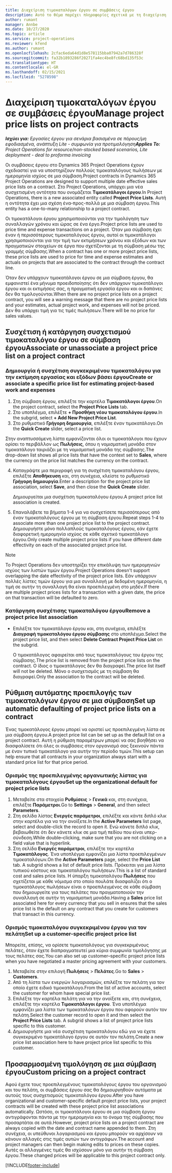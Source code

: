 ```yaml
---
title: Διαχείριση τιμοκαταλόγων έργου σε συμβάσεις έργου
description: Αυτό το θέμα παρέχει πληροφορίες σχετικά με τη διαχείριση τιμοκαταλόγων έργου σε συμβάσεις έργου.
author: rumant
manager: Annbe
ms.date: 10/27/2020
ms.topic: article
ms.service: project-operations
ms.reviewer: kfend
ms.author: rumant
ms.openlocfilehash: 2cfac6eda64d1d8e578115bba07942a7d786328f
ms.sourcegitcommit: fa32b1893286f20271fa4ec4be8fc68bd135f53c
ms.translationtype: HT
ms.contentlocale: el-GR
ms.lasthandoff: 02/15/2021
ms.locfileid: "5278598"
---
```

# <a name="manage-project-price-lists-on-project-contracts"></a><span data-ttu-id="212f2-103">Διαχείριση τιμοκαταλόγων έργου σε συμβάσεις έργου</span><span class="sxs-lookup"><span data-stu-id="212f2-103">Manage project price lists on project contracts</span></span>

<span data-ttu-id="212f2-104">_**Ισχύει για:** Εργασίες έργου για σενάρια βασισμένα σε πόρους/μη εφοδιασμένα, ανάπτυξη Lite - συμφωνία για προτιμολόγηση_</span><span class="sxs-lookup"><span data-stu-id="212f2-104">_**Applies To:** Project Operations for resource/non-stocked based scenarios, Lite deployment - deal to proforma invoicing_</span></span>

<span data-ttu-id="212f2-105">Οι συμβάσεις έργου στο Dynamics 365 Project Operations έχουν σχεδιαστεί για να υποστηρίζουν πολλούς τιμοκαταλόγους πωλήσεων με ημερομηνία ισχύος σε μια σύμβαση.</span><span class="sxs-lookup"><span data-stu-id="212f2-105">Project contracts in Dynamics 365 Project Operations are designed to support multiple date effective sales price lists on a contract.</span></span> <span data-ttu-id="212f2-106">Στο Project Operations, υπάρχει μια νέα συσχετισμένη οντότητα που ονομάζεται **Τιμοκατάλογοι έργου**.</span><span class="sxs-lookup"><span data-stu-id="212f2-106">In Project Operations, there is a new associated entity called **Project Price Lists**.</span></span> <span data-ttu-id="212f2-107">Αυτή η οντότητα έχει μια σχέση ένα-προς-πολλά με μια σύμβαση έργου.</span><span class="sxs-lookup"><span data-stu-id="212f2-107">This entity has a one-to-many relationship to a project contract.</span></span>

<span data-ttu-id="212f2-108">Οι τιμοκατάλογοι έργου χρησιμοποιούνται για την τιμολόγηση των συναλλαγών χρόνου και ώρας σε ένα έργο.</span><span class="sxs-lookup"><span data-stu-id="212f2-108">Project price lists are used to price time and expense transactions on a project.</span></span> <span data-ttu-id="212f2-109">Όταν μια σύμβαση έχει έναν ή περισσότερους τιμοκαταλόγους έργου, αυτοί οι τιμοκατάλογοι χρησιμοποιούνται για την τιμή των εκτιμήσεων χρόνου και εξόδων και των πραγματικών στοιχείων σε έργα που σχετίζονται με τη σύμβαση μέσω της γραμμής σύμβασης.</span><span class="sxs-lookup"><span data-stu-id="212f2-109">When a contract has one or more project price lists, these price lists are used to price for time and expense estimates and actuals on projects that are associated to the contract through the contract line.</span></span>

<span data-ttu-id="212f2-110">Όταν δεν υπάρχουν τιμοκατάλογοι έργου σε μια σύμβαση έργου, θα εμφανιστεί ένα μήνυμα προειδοποίησης ότι δεν υπάρχουν τιμοκατάλογοι έργου και οι εκτιμήσεις σας, η πραγματική εργασία έργου και οι δαπάνες δεν θα τιμολογούνται.</span><span class="sxs-lookup"><span data-stu-id="212f2-110">When there are no project price lists on a project contract, you will see a warning message that there are no project price lists and your estimates, actual project work, and expenses will not be priced.</span></span> <span data-ttu-id="212f2-111">Δεν θα υπάρχει τιμή για τις τιμές πωλήσεων.</span><span class="sxs-lookup"><span data-stu-id="212f2-111">There will be no price for sales values.</span></span>

## <a name="associate-or-unassociate-a-project-price-list-on-a-project-contract"></a><span data-ttu-id="212f2-112">Συσχέτιση ή κατάργηση συσχετισμού τιμοκαταλόγου έργου σε σύμβαση έργου</span><span class="sxs-lookup"><span data-stu-id="212f2-112">Associate or unassociate a project price list on a project contract</span></span>

### <a name="create-or-associate-a-specific-price-list-for-estimating-project-based-work-and-expenses"></a><span data-ttu-id="212f2-113">Δημιουργία ή συσχέτιση συγκεκριμένου τιμοκαταλόγου για την εκτίμηση εργασίας και εξόδων βάσει έργου</span><span class="sxs-lookup"><span data-stu-id="212f2-113">Create or associate a specific price list for estimating project-based work and expenses</span></span>

1. <span data-ttu-id="212f2-114">Στη σύμβαση έργου, επιλέξτε την καρτέλα **Τιμοκατάλογοι έργου**.</span><span class="sxs-lookup"><span data-stu-id="212f2-114">On the project contract, select the **Project Price Lists** tab.</span></span>
2. <span data-ttu-id="212f2-115">Στο υποπλέγμα, επιλέξτε **+ Προσθήκη νέου τιμοκαταλόγου έργου**.</span><span class="sxs-lookup"><span data-stu-id="212f2-115">In the subgrid, select **+ Add New Project Price List**.</span></span>
3. <span data-ttu-id="212f2-116">Στο ρυθμιστικό **Γρήγορη δημιουργία**, επιλέξτε έναν τιμοκατάλογο.</span><span class="sxs-lookup"><span data-stu-id="212f2-116">On the **Quick Create** slider, select a price list.</span></span> 

  <span data-ttu-id="212f2-117">Στην αναπτυσσόμενη λίστα εμφανίζονται όλοι οι τιμοκατάλογοι που έχουν ορίσει το περιβάλλον ως **Πωλήσεις**, όπου η νομισματική μονάδα στον τιμοκατάλογο ταιριάζει με τη νομισματική μονάδα της σύμβασης.</span><span class="sxs-lookup"><span data-stu-id="212f2-117">The drop-down list shows all price lists that have the context set to **Sales**, where the currency on the price list matches the currency on the contract.</span></span>
  
4. <span data-ttu-id="212f2-118">Καταγράψτε μια περιγραφή για τη συσχέτιση τιμοκαταλόγου έργου, επιλέξτε **Αποθήκευση** και, στη συνέχεια, κλείστε το ρυθμιστικό **Γρήγορη δημιουργία**.</span><span class="sxs-lookup"><span data-stu-id="212f2-118">Enter a description for the project price list association, select **Save**, and then close the **Quick Create** slider.</span></span>

   <span data-ttu-id="212f2-119">Δημιουργείται μια συσχέτιση τιμοκαταλόγου έργου.</span><span class="sxs-lookup"><span data-stu-id="212f2-119">A project price list association is created.</span></span>
   
5. <span data-ttu-id="212f2-120">Επαναλάβετε τα βήματα 1-4 για να συσχετίσετε περισσότερους από έναν τιμοκαταλόγους έργου με τη σύμβαση έργου.</span><span class="sxs-lookup"><span data-stu-id="212f2-120">Repeat steps 1-4 to associate more than one project price list to the project contract.</span></span> <span data-ttu-id="212f2-121">Δημιουργήστε μόνο πολλαπλούς τιμοκαταλόγους έργου, εάν έχετε διαφορετική ημερομηνία ισχύος σε κάθε σχετικό τιμοκατάλογο έργου.</span><span class="sxs-lookup"><span data-stu-id="212f2-121">Only create multiple project price lists if you have different date effectivity on each of the associated project price list.</span></span>

> [!NOTE]
> <span data-ttu-id="212f2-122">Το Project Operations δεν υποστηρίζει την επικάλυψη των ημερομηνιών ισχύος των λιστών τιμών έργου.</span><span class="sxs-lookup"><span data-stu-id="212f2-122">Project Operations doesn't support overlapping the date effectivity of the project price lists.</span></span> <span data-ttu-id="212f2-123">Εάν υπάρχουν πολλές λίστες τιμών έργου για μια συναλλαγή με δεδομένη ημερομηνία, η τιμή σε αυτήν τη συναλλαγή θα είναι προεπιλεγμένη στο μηδέν.</span><span class="sxs-lookup"><span data-stu-id="212f2-123">If there are multiple project prices lists for a transaction with a given date, the price on that transaction will be defaulted to zero.</span></span>

### <a name="remove-a-project-price-list-association"></a><span data-ttu-id="212f2-124">Κατάργηση συσχέτισης τιμοκαταλόγου έργου</span><span class="sxs-lookup"><span data-stu-id="212f2-124">Remove a project price list association</span></span>

- <span data-ttu-id="212f2-125">Επιλέξτε τον τιμοκατάλογο έργου και, στη συνέχεια, επιλέξτε **Διαγραφή τιμοκαταλόγου έργου σύμβασης** στο υποπλέγμα.</span><span class="sxs-lookup"><span data-stu-id="212f2-125">Select the project price list, and then select **Delete Contract Project Price List** on the subgrid.</span></span> 

  <span data-ttu-id="212f2-126">Ο τιμοκατάλογος αφαιρείται από τους τιμοκαταλόγους του έργου της σύμβασης.</span><span class="sxs-lookup"><span data-stu-id="212f2-126">The price list is removed from the project price lists on the contract.</span></span> <span data-ttu-id="212f2-127">Ο ίδιος ο τιμοκατάλογος δεν θα διαγραφεί.</span><span class="sxs-lookup"><span data-stu-id="212f2-127">The price list itself will not be deleted.</span></span> <span data-ttu-id="212f2-128">Μόνο ο συσχετισμός με τη σύμβαση θα διαγραφεί.</span><span class="sxs-lookup"><span data-stu-id="212f2-128">Only the association to the contract will be deleted.</span></span>

## <a name="set-up-automatic-defaulting-of-project-price-lists-on-a-contract"></a><span data-ttu-id="212f2-129">Ρύθμιση αυτόματης προεπιλογής των τιμοκαταλόγων έργου σε μια σύμβαση</span><span class="sxs-lookup"><span data-stu-id="212f2-129">Set up automatic defaulting of project price lists on a contract</span></span>

<span data-ttu-id="212f2-130">Ένας τιμοκατάλογος έργου μπορεί να οριστεί ως προεπιλεγμένη λίστα σε μια σύμβαση έργου.</span><span class="sxs-lookup"><span data-stu-id="212f2-130">A project price list can be set up as the default list on a project contract.</span></span> <span data-ttu-id="212f2-131">Αυτή η ρύθμιση παραμέτρων μπορεί να σας βοηθήσει να διασφαλίσετε ότι όλες οι συμβάσεις στον οργανισμό σας ξεκινούν πάντα με έναν τυπικό τιμοκατάλογο για αυτήν την περίοδο τιμών.</span><span class="sxs-lookup"><span data-stu-id="212f2-131">This setup can help ensure that all contracts in your organization always start with a standard price list for that price period.</span></span>

### <a name="set-up-the-organizational-default-for-project-price-lists"></a><span data-ttu-id="212f2-132">Ορισμός της προεπιλεγμένης οργανωτικής λίστας για τιμοκαταλόγους έργου</span><span class="sxs-lookup"><span data-stu-id="212f2-132">Set up the organizational default for project price lists</span></span>

1. <span data-ttu-id="212f2-133">Μεταβείτε στα στοιχεία **Ρυθμίσεις** > **Γενικά** και, στη συνέχεια, επιλέξτε **Παράμετροι**.</span><span class="sxs-lookup"><span data-stu-id="212f2-133">Go to **Settings** > **General**, and then select **Parameters**.</span></span>
2. <span data-ttu-id="212f2-134">Στη σελίδα λίστας **Ενεργές παράμετροι**, επιλέξτε και κάντε διπλό κλικ στην καρτέλα για να την ανοίξετε.</span><span class="sxs-lookup"><span data-stu-id="212f2-134">In the **Active Parameters** list page, select and double-click the record to open it.</span></span> <span data-ttu-id="212f2-135">Ενώ κάνετε διπλό κλικ, βεβαιωθείτε ότι δεν κάνετε κλικ σε μια τιμή πεδίου που είναι υπερ-σύνδεση.</span><span class="sxs-lookup"><span data-stu-id="212f2-135">While double–clicking, make sure that you are not clicking on a field value that is hyperlink.</span></span> 
3. <span data-ttu-id="212f2-136">Στη σελίδα **Ενεργές παράμετροι**, επιλέξτε την καρτέλα **Τιμοκατάλογος**. Ένα υποπλέγμα εμφανίζει μια λίστα προεπιλεγμένων τιμοκαταλόγων.</span><span class="sxs-lookup"><span data-stu-id="212f2-136">On the **Active Parameters** page, select the **Price List** tab. A subgrid shows a list of default price lists.</span></span> <span data-ttu-id="212f2-137">Πρόκειται για μια λίστα τυπικού κόστους και τιμοκαταλόγου πωλήσεων.</span><span class="sxs-lookup"><span data-stu-id="212f2-137">This is a list of standard cost and sales price lists.</span></span> <span data-ttu-id="212f2-138">Η ύπαρξη τιμοκαταλόγου **Πωλήσεις** που σχετίζεται με κάθε νόμισμα στο οποίο πουλάτε διασφαλίζει ότι ο τιμοκατάλογος πωλήσεων είναι ο προεπιλεγμένος σε κάθε σύμβαση που δημιουργείτε για τους πελάτες που πραγματοποιούν την συναλλαγή σε αυτήν τη νομισματική μονάδα.</span><span class="sxs-lookup"><span data-stu-id="212f2-138">Having a **Sales** price list associated here for every currency that you sell in ensures that the sales price list is the default on any contract that you create for customers that transact in this currency.</span></span>

### <a name="set-up-a-customer-specific-project-price-list"></a><span data-ttu-id="212f2-139">Ορισμός τιμοκαταλόγου συγκεκριμένου έργου για τον πελάτη</span><span class="sxs-lookup"><span data-stu-id="212f2-139">Set up a customer-specific project price list</span></span>

<span data-ttu-id="212f2-140">Μπορείτε, επίσης, να ορίσετε τιμοκαταλόγους για συγκεκριμένους πελάτες, όταν έχετε διαπραγματευτεί μια κύρια συμφωνία τιμολόγησης με τους πελάτες σας.</span><span class="sxs-lookup"><span data-stu-id="212f2-140">You can also set up customer–specific project price lists when you have negotiated a master pricing agreement with your customers.</span></span>

1. <span data-ttu-id="212f2-141">Μεταβείτε στην επιλογή **Πωλήσεις** > **Πελάτες**.</span><span class="sxs-lookup"><span data-stu-id="212f2-141">Go to **Sales** > **Customers**.</span></span>
2. <span data-ttu-id="212f2-142">Από τη λίστα των ενεργών λογαριασμών, επιλέξτε τον πελάτη για τον οποίο έχετε ειδικό τιμοκατάλογο.</span><span class="sxs-lookup"><span data-stu-id="212f2-142">From the list of active accounts, select the customer for whom have special price list.</span></span>
3. <span data-ttu-id="212f2-143">Επιλέξτε την καρτέλα πελάτη για να την ανοίξετε και, στη συνέχεια, επιλέξτε την καρτέλα **Τιμοκατάλογοι έργου**. Ένα υποπλέγμα εμφανίζει μια λίστα των τιμοκαταλόγων έργου που αφορούν αυτόν τον πελάτη.</span><span class="sxs-lookup"><span data-stu-id="212f2-143">Select the customer record to open it and then select the **Project Price Lists** tab. A subgrid shows a list of project price lists specific to this customer.</span></span> 
4. <span data-ttu-id="212f2-144">Δημιουργήστε μια νέα συσχέτιση τιμοκαταλόγου εδώ για να έχετε συγκεκριμένο τιμοκατάλογο έργου σε αυτόν τον πελάτη.</span><span class="sxs-lookup"><span data-stu-id="212f2-144">Create a new price list association here to have project price list specific to this customer.</span></span>

## <a name="custom-pricing-on-a-project-contract"></a><span data-ttu-id="212f2-145">Προσαρμοσμένη τιμολόγηση σε μια σύμβαση έργου</span><span class="sxs-lookup"><span data-stu-id="212f2-145">Custom pricing on a project contract</span></span>

<span data-ttu-id="212f2-146">Αφού έχετε τους προεπιλεγμένους τιμοκαταλόγους έργου του οργανισμού και του πελάτη, οι συμβάσεις έργου σας θα δημιουργηθούν αυτόματα με αυτούς τους συσχετισμούς τιμοκαταλόγου έργου.</span><span class="sxs-lookup"><span data-stu-id="212f2-146">After you have organizational and customer-specific default project price lists, your project contracts will be created with these project price list associations automatically.</span></span> <span data-ttu-id="212f2-147">Ωστόσο, οι τιμοκατάλογοι έργου σε μια σύμβαση έργου αντιγράφονται πάντα με την ημερομηνία και το όνομα της σύμβασης που προσαρτάται σε αυτά.</span><span class="sxs-lookup"><span data-stu-id="212f2-147">However, project price lists on a project contract are always copied with the date and contract name appended to them.</span></span> <span data-ttu-id="212f2-148">Στη συνέχεια, οι υπεύθυνοι λογαριασμού και έργου μπορούν να αρχίσουν να κάνουν αλλαγές στις τιμές αυτών των αντιγράφων.</span><span class="sxs-lookup"><span data-stu-id="212f2-148">The account and project managers can then begin making edits to prices on these copies.</span></span> <span data-ttu-id="212f2-149">Αυτές οι αλλαγμένες τιμές θα ισχύσουν μόνο για αυτήν τη σύμβαση έργου.</span><span class="sxs-lookup"><span data-stu-id="212f2-149">These changed prices will be applicable to this project contract only.</span></span>


[!INCLUDE[footer-include](../includes/footer-banner.md)]